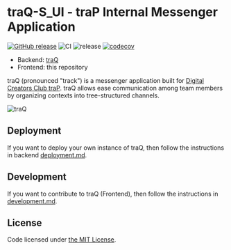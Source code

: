 # traQ-S_UI - traP Internal Messenger Application
[![GitHub release](https://img.shields.io/github/release/traPtitech/traQ_S-UI.svg)](https://GitHub.com/traPtitech/traQ_S-UI/releases/)
![CI](https://github.com/traPtitech/traQ_S-UI/workflows/CI/badge.svg)
![release](https://github.com/traPtitech/traQ_S-UI/workflows/release/badge.svg)
[![codecov](https://codecov.io/gh/traPtitech/traQ_S-UI/branch/master/graph/badge.svg)](https://codecov.io/gh/traPtitech/traQ_S-UI)

- Backend: [traQ](https://github.com/traPtitech/traQ)
- Frontend: this repository

traQ (pronounced "track") is a messenger application built for [Digital Creators Club traP](https://trap.jp).
traQ allows ease communication among team members by organizing contexts into tree-structured channels.

![traQ](https://user-images.githubusercontent.com/49056869/115141831-5a376980-a079-11eb-93c1-7016bc2097d0.png)

## Deployment

If you want to deploy your own instance of traQ, then follow the instructions in backend [deployment.md]([./docs/deployment.md](https://github.com/traPtitech/traQ/blob/master/docs/deployment.md)).

## Development

If you want to contribute to traQ (Frontend), then follow the instructions in [development.md](./docs/development.md).

## License
Code licensed under [the MIT License](https://github.com/traPtitech/traQ_S-UI/blob/master/LICENSE).
